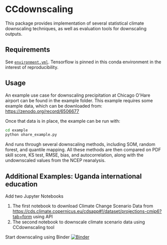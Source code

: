 # CCdownscaling

This package provides implementation of several statistical climate downscaling techniques, as well as evaluation tools for downscaling outputs. 

## Requirements

See [`environment.yml`](./environment.yml). Tensorflow is pinned in this conda environment in the interest of reproducibility.

## Usage

An example use case for downscaling precipitation at Chicago O'Hare airport can be found in the example folder.
This example requires some example data, which can be downloaded from: https://zenodo.org/record/6506677

Once that data is in place, the example can be run with: 
```bash
cd example
python ohare_example.py
```
And runs through several downscaling methods, including SOM, random forest, and quantile mapping. All these methods are then compared on PDF skill score, KS test, RMSE, bias, and autocorrelation, along with the undownscaled values from the NCEP reanalysis.

## Additional Examples: Uganda international education

Add two Jupyter Notebooks 
1. The first notebook to download Climate Change Scenario Data from https://cds.climate.copernicus.eu/cdsapp#!/dataset/projections-cmip6?tab=form using API
2. The second notebook to downscale climate scenario data using CCdownscaling tool

Start downscaling using Binder [![Binder](https://mybinder.org/badge_logo.svg)](https://mybinder.org/v2/gh/DavidChoi76/CCdownscaling.git/HEAD)

